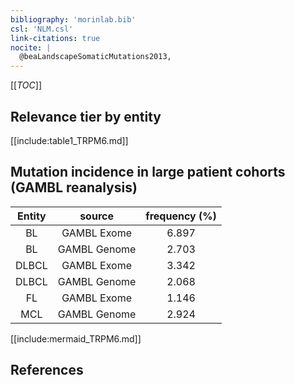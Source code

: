 ```yaml
---
bibliography: 'morinlab.bib'
csl: 'NLM.csl'
link-citations: true
nocite: |
  @beaLandscapeSomaticMutations2013, 
---
```


[[_TOC_]]




## Relevance tier by entity

[[include:table1_TRPM6.md]]


## Mutation incidence in large patient cohorts (GAMBL reanalysis)

|Entity|source |frequency (%)|
|:------:|:----:|:----:|
|BL|GAMBL Exome |6.897 |
|BL|GAMBL Genome |2.703 |
|DLBCL|GAMBL Exome |3.342 |
|DLBCL|GAMBL Genome |2.068 |
|FL|GAMBL Exome |1.146 |
|MCL|GAMBL Genome |2.924 |


[[include:mermaid_TRPM6.md]]

## References


